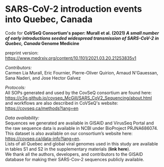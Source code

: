 # SARS-CoV-2 introduction events into Quebec, Canada  

Code for **CoVSeQ Consortium's paper: Murall et al. (2021) *A small number of early introductions seeded widespread transmission of SARS-CoV-2 in Quebec, Canada* Genome Medicine**  

preprint version: https://www.medrxiv.org/content/10.1101/2021.03.20.21253835v1  

*Contributors:*  
Carmen Lia Murall, Eric Fournier, Pierre-Oliver Quirion, Arnaud N'Gauessan, Sana Naderi, and Jose Hector Galvez  

*Protocols:*  
All SOPs generated and used by the CovSeQ consortium are found here: https://c3g.github.io/covseq_McGill/SARS_CoV2_Sequencing/about.html  
and workflows are also described in CoVSeQ's website: https://covseq.ca/methods?lang=en    

*Data availability:*  
Sequences we generated are available in GISAID and VirusSeq Portal and the raw sequence data is available in NCBI under BioProject PRJNA686074. This dataset is also available on our consortium’s website here: https://covseq.ca/data-info?lang=en.  
Lists of all Quebec and global viral genomes used in this study are available in tables S1 and S2 in the supplementary materials (**link here**).  
We thank all the authors, developers, and contributors to the GISAID database for making their SARS-Cov-2 sequences publicly available. 


